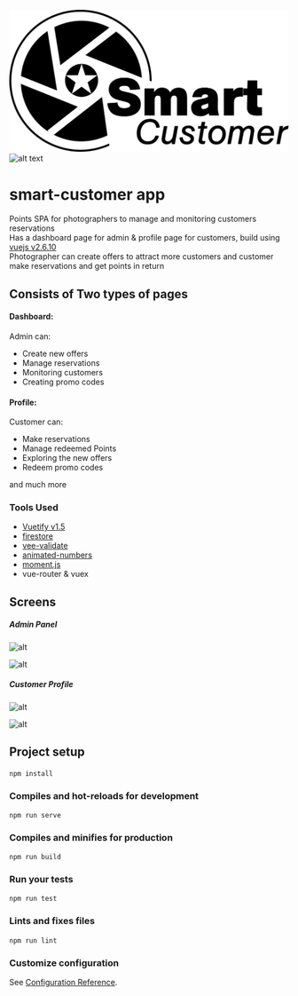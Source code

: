 ![very good](./src/assets/logo.png)
![alt text](https://www.dedicatedmanagers.com/wp-content/uploads/2018/06/Real-Time-Database-with-Vue.js-Vuex-Vuetify-Firebase-Authentication-Firestore.png)
# smart-customer app
Points SPA for photographers to manage and monitoring customers reservations<br>
Has a dashboard page for admin & profile page for customers, build using [vuejs v2.6.10](https://vuejs.org/)<br>
Photographer can create offers to attract more customers and customer make reservations and get points in return


## Consists of Two types of pages
#### Dashboard:
Admin can:<br>
- Create new offers
- Manage reservations
- Monitoring customers
- Creating promo codes

#### Profile:
Customer can:
- Make reservations
- Manage redeemed Points
- Exploring the new offers
- Redeem promo codes

and much more

### Tools Used
 - [Vuetify v1.5](https://v15.vuetifyjs.com/en/)
 - [firestore](https://firebase.google.com/)
 - [vee-validate](https://baianat.github.io/vee-validate/)
 - [animated-numbers](https://github.com/Leocardoso94/animated-number-vue)
 - [moment.js](https://momentjs.com/)
 - vue-router & vuex

## Screens
##### Admin Panel
![alt](https://firebasestorage.googleapis.com/v0/b/smartcustomer-d9202.appspot.com/o/screen-shots%2Fadmin-login.png?alt=media&token=a3deefa1-157a-434c-9815-26b7b9f98618)

![alt](https://firebasestorage.googleapis.com/v0/b/smartcustomer-d9202.appspot.com/o/screen-shots%2Fdashboard.png?alt=media&token=820e3664-283a-4c9b-ad48-c39aef375a05)

##### Customer Profile
![alt](https://firebasestorage.googleapis.com/v0/b/smartcustomer-d9202.appspot.com/o/screen-shots%2Fprofile-login.png?alt=media&token=451755e3-6c41-4895-99bb-3e39e46dadcf)

![alt](https://firebasestorage.googleapis.com/v0/b/smartcustomer-d9202.appspot.com/o/screen-shots%2Fprofile.png?alt=media&token=1d523271-855d-4de9-beec-ef4edffa01fe)
 
## Project setup
```
npm install
```

### Compiles and hot-reloads for development
```
npm run serve
```

### Compiles and minifies for production
```
npm run build
```

### Run your tests
```
npm run test
```

### Lints and fixes files
```
npm run lint
```

### Customize configuration
See [Configuration Reference](https://cli.vuejs.org/config/).
